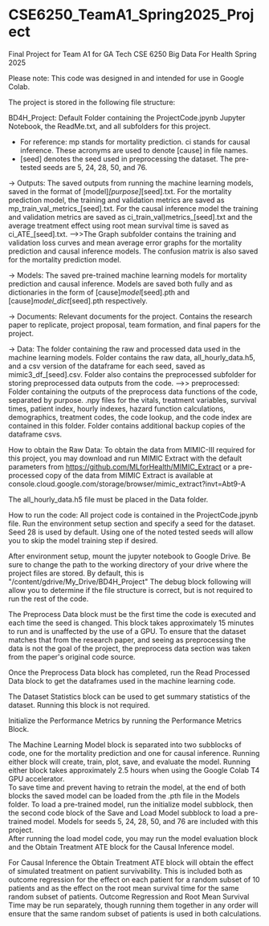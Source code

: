 # CSE6250_TeamA1_Spring2025_Project
Final Project for Team A1 for GA Tech CSE 6250 Big Data For Health Spring 2025


Please note: This code was designed in and intended for use in Google Colab.

The project is stored in the following file structure:

BD4H_Project: Default Folder containing the ProjectCode.jpynb Jupyter Notebook, the ReadMe.txt, and all subfolders for this project.

- For reference: mp stands for mortality prediction.  ci stands for causal inference.  These acronyms are used to denote [cause] in file names.
- [seed] denotes the seed used in preprocessing the dataset.  The pre-tested seeds are 5, 24, 28, 50, and 76.

 -> Outputs: The saved outputs from running the machine learning models, saved in the format of [model]_[purpose]_[seed].txt.  For the mortality prediction model, the training and validation metrics are saved as mp_train_val_metrics_[seed].txt.  For the causal inference model the training and validation metrics are saved as ci_train_val)metrics_[seed].txt and the average treatment effect using root mean survival time is saved as ci_ATE_[seed].txt.
  -->>The Graph subfolder contains the training and validation loss curves and mean average error graphs for the mortality prediction and causal inference models.  The confusion matrix is also saved for the mortality prediction model.  


 -> Models: The saved pre-trained machine learning models for mortality prediction and causal inference.  Models are saved both fully and as dictionaries in the form of [cause]_model_[seed].pth and [cause]_model_dict_[seed].pth respectively.  
 
 -> Documents: Relevant documents for the project.  Contains the research paper to replicate, project proposal, team formation, and final papers for the project.
 
 -> Data: The folder containing the raw and processed data used in the machine learning models.  Folder contains the raw data, all_hourly_data.h5, and a csv version of the dataframe for each seed, saved as mimic3_df_[seed].csv.  Folder also contains the preprocessed subfolder for storing preprocessed data outputs from the code.
	-->> preprocessed: Folder containing the outputs of the preprocess data functions of the code, separated by purpose.  .npy files for the vitals, treatment variables, survival times, patient index, hourly indexes, hazard function calculations, demographics, treatment codes, the code lookup, and the code index are contained in this folder.  Folder contains additional backup copies of the dataframe csvs.




How to obtain the Raw Data:
To obtain the data from MIMIC-III required for this project, you may download and run MIMIC Extract with the default parameters from https://github.com/MLforHealth/MIMIC_Extract
or a pre-processed copy of the data from MIMIC Extract is available at console.cloud.google.com/storage/browser/mimic_extract?invt=Abt9-A 

The all_hourly_data.h5 file must be placed in the Data folder.


How to run the code:
All project code is contained in the ProjectCode.jpynb file.
Run the environment setup section and specify a seed for the dataset.  Seed 28 is used by default.  Using one of the noted tested seeds will allow you to skip the model training step if desired.

After environment setup, mount the jupyter notebook to Google Drive.  Be sure to change the path to the working directory of your drive where the project files are stored.  By default, this is "/content/gdrive/My_Drive/BD4H_Project"
The debug block following will allow you to determine if the file structure is correct, but is not required to run the rest of the code.

The Preprocess Data block must be the first time the code is executed and each time the seed is changed.  This block takes approximately 15 minutes to run and is unaffected by the use of a GPU.
To ensure that the dataset matches that from the research paper, and seeing as preprocessing the data is not the goal of the project, the preprocess data section was taken from the paper's original code source.  

Once the Preprocess Data block has completed, run the Read Processed Data block to get the dataframes used in the machine learning code.

The Dataset Statistics block can be used to get summary statistics of the dataset.  Running this block is not required.

Initialize the Performance Metrics by running the Performance Metrics Block.

The Machine Learning Model block is separated into two subblocks of code, one for the mortality prediction and one for causal inference.  Running either block will create, train, plot, save, and evaluate the model.  Running either block takes approximately 2.5 hours when using the Google Colab T4 GPU accelerator.  
To save time and prevent having to retrain the model, at the end of both blocks the saved model can be loaded from the .pth file in the Models folder.  To load a pre-trained model, run the initialize model subblock, then the second code block of the Save and Load Model subblock to load a pre-trained model.  Models for seeds 5, 24, 28, 50, and 76 are included with this project.  
After running the load model code, you may run the model evaluation block and the Obtain Treatment ATE block for the Causal Inference model.

For Causal Inference the Obtain Treatment ATE block will obtain the effect of simulated treatment on patient survivability.  This is included both as outcome regression for the effect on each patient for a random subset of 10 patients and as the effect on the root mean survival time for the same random subset of patients.  Outcome Regression and Root Mean Survival Time may be run separately, though running them together in any order will ensure that the same random subset of patients is used in both calculations.
